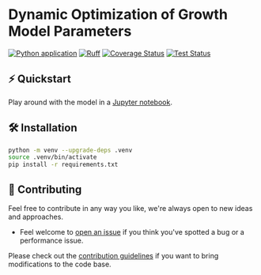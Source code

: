 # Dynamic Optimization of Growth Model Parameters

<!-- markdownlint-disable MD013 -->
[![Python application](https://github.com/MarekWadinger/dynamic_opt_growth_model/actions/workflows/python-app.yml/badge.svg)](https://github.com/MarekWadinger/dynamic_opt_growth_model/actions/workflows/python-app.yml)
[![Ruff](https://img.shields.io/endpoint?url=https://raw.githubusercontent.com/astral-sh/ruff/main/assets/badge/v2.json)](https://github.com/astral-sh/ruff)
[![Coverage Status](/reports/coverage-badge.svg)](https://htmlpreview.github.io/?https://github.com/MarekWadinger/dynamic_opt_growth_model/blob/main/reports/coverage/report/index.html)
[![Test Status](/reports/test-badge.svg)](https://htmlpreview.github.io/?https://github.com/MarekWadinger/dynamic_opt_growth_model/blob/main/reports/junit/report/index.html)


<!-- markdownlint-enable MD013 -->

## ⚡️ Quickstart

Play around with the model in a [Jupyter notebook](https://github.com/MarekWadinger/dynamic_opt_growth_model/blob/main/main.ipynb).

## 🛠 Installation

```sh
python -m venv --upgrade-deps .venv
source .venv/bin/activate
pip install -r requirements.txt
```

## 👐 Contributing

Feel free to contribute in any way you like, we're always open to new ideas and
approaches.

* Feel welcome to
[open an issue](https://github.com/MarekWadinger/dynamic_opt_growth_model/issues/new/choose)
if you think you've spotted a bug or a performance issue.

Please check out the [contribution guidelines](CONTRIBUTING.md)
if you want to bring modifications to the code base.
